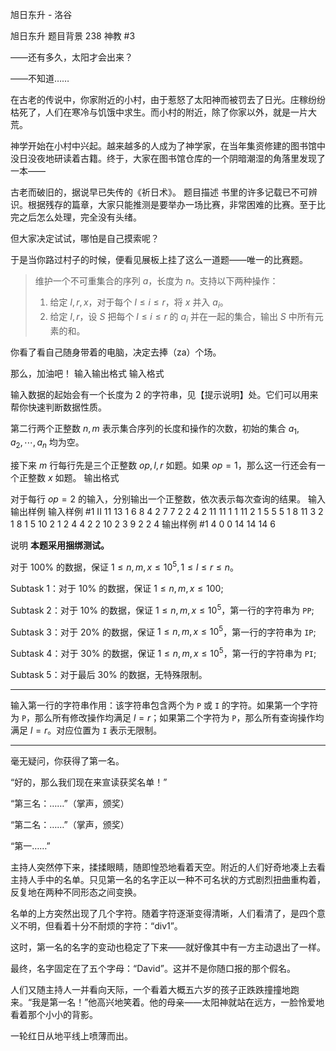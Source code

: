 



旭日东升 - 洛谷














旭日东升
题目背景
238 神教 #3

——还有多久，太阳才会出来？

——不知道……

在古老的传说中，你家附近的小村，由于惹怒了太阳神而被罚去了日光。庄稼纷纷枯死了，人们在寒冷与饥饿中求生。而小村的附近，除了你家以外，就是一片大荒。

神学开始在小村中兴起。越来越多的人成为了神学家，在当年集资修建的图书馆中没日没夜地研读着古籍。终于，大家在图书馆仓库的一个阴暗潮湿的角落里发现了一本——

古老而破旧的，据说早已失传的《祈日术》。
题目描述
书里的许多记载已不可辨识。根据残存的篇章，大家只能推测是要举办一场比赛，非常困难的比赛。至于比完之后怎么处理，完全没有头绪。

但大家决定试试，哪怕是自己摸索呢？

于是当你路过村子的时候，便看见展板上挂了这么一道题——唯一的比赛题。

> 维护一个不可重集合的序列 $a$，长度为 $n$。支持以下两种操作：
> 1. 给定 $l,r,x$，对于每个 $l\le i\le r$，将 $x$ 并入 $a_i$。
> 2. 给定 $l,r$，设 $S$ 把每个 $l\le i\le r$ 的 $a_i$ 并在一起的集合，输出 $S$ 中所有元素的和。

你看了看自己随身带着的电脑，决定去捧（za）个场。

那么，加油吧！
输入输出格式
输入格式

输入数据的起始会有一个长度为 $2$ 的字符串，见【提示说明】处。它们可以用来帮你快速判断数据性质。

第二行两个正整数 $n,m$ 表示集合序列的长度和操作的次数，初始的集合 $a_1,a_2,\cdots,a_n$ 均为空。

接下来 $m$ 行每行先是三个正整数 $op,l,r$ 如题。如果 $op=1$，那么这一行还会有一个正整数 $x$ 如题。
输出格式

对于每行 $op=2$ 的输入，分别输出一个正整数，依次表示每次查询的结果。
输入输出样例
输入样例 #1
II
11 13
1 6 8 4
2 7 7
2 2 4
2 11 11
1 1 11 2
1 5 5 5
1 8 11 3
2 1 8
1 5 10 2
1 2 4 4
2 2 10
2 3 9
2 2 4
输出样例 #1
4
0
0
14
14
14
6

说明
**本题采用捆绑测试。**

对于 $100\%$ 的数据，保证 $1\le n,m,x\le10^5,1\le l\le r\le n$。

Subtask 1：对于 $10\%$ 的数据，保证 $1\le n,m,x\le100$;

Subtask 2：对于 $10\%$ 的数据，保证 $1\le n,m,x\le10^5$，第一行的字符串为 `PP`;

Subtask 3：对于 $20\%$ 的数据，保证 $1\le n,m,x\le10^5$，第一行的字符串为 `IP`;

Subtask 4：对于 $30\%$ 的数据，保证 $1\le n,m,x\le10^5$，第一行的字符串为 `PI`;

Subtask 5：对于最后 $30\%$ 的数据，无特殊限制。

---

输入第一行的字符串作用：该字符串包含两个为 `P` 或 `I` 的字符。如果第一个字符为 `P`，那么所有修改操作均满足 $l=r$；如果第二个字符为 `P`，那么所有查询操作均满足 $l=r$。对应位置为 `I` 表示无限制。

---

毫无疑问，你获得了第一名。

“好的，那么我们现在来宣读获奖名单！”

“第三名：……”（掌声，颁奖）

“第二名：……”（掌声，颁奖）

“第一……”

主持人突然停下来，揉揉眼睛，随即惶恐地看着天空。附近的人们好奇地凑上去看主持人手中的名单。只见第一名的名字正以一种不可名状的方式剧烈扭曲重构着，反复地在两种不同形态之间变换。

名单的上方突然出现了几个字符。随着字符逐渐变得清晰，人们看清了，是四个意义不明，但看着十分不耐烦的字符：“div1”。

这时，第一名的名字的变动也稳定了下来——就好像其中有一方主动退出了一样。

最终，名字固定在了五个字母：“David”。这并不是你随口报的那个假名。

人们又随主持人一并看向天际，一个看着大概五六岁的孩子正跌跌撞撞地跑来。“我是第一名！”他高兴地笑着。他的母亲——太阳神就站在远方，一脸怜爱地看着那个小小的背影。

一轮红日从地平线上喷薄而出。







